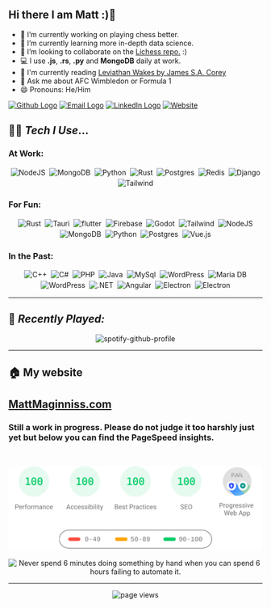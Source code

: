 ## Hi there I am Matt :)👋

- 🔭 I’m currently working on playing chess better.
- 🌱 I’m currently learning more in-depth data science.
- 👯 I’m looking to collaborate on the [Lichess repo.](https://github.com/ornicar/lila) :)
- 💻 I use **.js**, **.rs**, **.py** and **MongoDB** daily at work.
- 📖 I'm currently reading [Leviathan Wakes by James S.A. Corey](https://bookshop.org/p/books/leviathan-wakes-james-s-a-corey/109822)
- 💬 Ask me about AFC Wimbledon or Formula 1
- 😄 Pronouns: He/Him

<!-- Logos links from here: https://github.com/inttter/md-badges so I don't forget-->

[<img alt="Github Logo" src="https://img.shields.io/badge/Github-%23000000.svg?&style=for-the-badge&logo=github&logoColor=white">](https://github.com/MattMaginniss)
[<img alt="Email Logo" src="https://img.shields.io/badge/Email-D14836?style=for-the-badge&logo=gmail&logoColor=white" />](mailto:me@mattmaginniss.com)
[<img alt="LinkedIn Logo" src="https://img.shields.io/badge/linkedin-%230077B5.svg?&style=for-the-badge&logo=linkedin&logoColor=white">](https://www.linkedin.com/in/matt-maginniss/)
[<img alt="Website" src="https://img.shields.io/badge/My Website-234ea94b?textcolor=black&logoColor=white&style=for-the-badge">](https://mattmaginniss.com/)


## 👨‍💻 *Tech I Use*...

### At Work:
<p align="center">
  <img alt="NodeJS" src="https://img.shields.io/badge/node.js%20-%2343853D.svg?&logo=node.js&logoColor=white&style=for-the-badge" style="margin:2px;"/>
  <img alt="MongoDB" src ="https://img.shields.io/badge/MongoDB-%234ea94b.svg?logo=mongodb&logoColor=white&style=for-the-badge" style="margin:2px;"/>
  <img alt="Python" src="https://img.shields.io/badge/python%20-%2314354C.svg?logo=python&logoColor=white&style=for-the-badge" style="margin:2px;"/>
  <img alt="Rust" src="https://img.shields.io/badge/rust-%23000000.svg?logo=rust&logoColor=white&style=for-the-badge" style="margin:2px;"/>
  <img alt="Postgres" src="https://img.shields.io/badge/postgres-%23316192.svg?logo=postgresql&logoColor=white&style=for-the-badge" style="margin:2px;"/>
  <img alt="Redis" src="https://img.shields.io/badge/Redis-%23DD0031.svg?logo=redis&logoColor=white&style=for-the-badge" style="margin:2px;"/>
  <img alt="Django" src="https://img.shields.io/badge/Django-%23092E20.svg?logo=django&logoColor=white&style=for-the-badge" style="margin:2px;"/>
  <img alt="Tailwind" src="https://img.shields.io/badge/Tailwind CSS-%2338B2AC.svg?logo=tailwind-css&logoColor=white&style=for-the-badge" style="margin:2px;"/>
  <br/>
</p>

### For Fun:
<p align="center">
  <img alt="Rust" src="https://img.shields.io/badge/rust-%23000000.svg?logo=rust&logoColor=white&style=for-the-badge" style="margin:2px;"/>
  <img alt="Tauri" src="https://img.shields.io/badge/Tauri-24C8D8?logo=tauri&logoColor=fff&style=for-the-badge" style="margin:2px;"/>
  <img alt="flutter" src="https://img.shields.io/badge/Flutter-02569B?logo=flutter&logoColor=fff&style=for-the-badge" style="margin:2px;"/>
  <img alt="Firebase" src="https://img.shields.io/badge/Firebase-039BE5?logo=Firebase&logoColor=white&style=for-the-badge" style="margin:2px;"/>
  <img alt="Godot" src="https://img.shields.io/badge/Godot-%23FFFFFF.svg?logo=godot-engine&style=for-the-badge" style="margin:2px;"/>
  <img alt="Tailwind" src="https://img.shields.io/badge/Tailwind CSS-%2338B2AC.svg?logo=tailwind-css&logoColor=white&style=for-the-badge" style="margin:2px;"/>
  <img alt="NodeJS" src="https://img.shields.io/badge/node.js%20-%2343853D.svg?logo=node.js&logoColor=white&style=for-the-badge" style="margin:2px;"/>
  <img alt="MongoDB" src ="https://img.shields.io/badge/MongoDB-%234ea94b.svg?logo=mongodb&logoColor=white&style=for-the-badge" style="margin:2px;"/>
  <img alt="Python" src="https://img.shields.io/badge/python%20-%2314354C.svg?logo=python&logoColor=white&style=for-the-badge" style="margin:2px;"/>
  <img alt="Postgres" src="https://img.shields.io/badge/postgres-%23316192.svg?logo=postgresql&logoColor=white&style=for-the-badge" style="margin:2px;"/>
  <img alt="Vue.js" src="https://img.shields.io/badge/Vue.js-4FC08D?logo=vuedotjs&logoColor=fff&style=for-the-badge" style="margin:2px;"/>
  <br/>
</p>

### In the Past:
<p align="center">
  <img alt="C++" src="https://img.shields.io/badge/C++-%2300599C.svg?logo=c%2B%2B&logoColor=white&style=for-the-badge" style="margin:2px;"/>
  <img alt="C#" src="https://img.shields.io/badge/c%23-%23239120.svg?logo=csharp&logoColor=white&style=for-the-badge" style="margin:2px;"/>
  <img alt="PHP" src="https://img.shields.io/badge/PHP-777BB4?logo=php&logoColor=white&style=for-the-badge" style="margin:2px;"/>
  <img alt="Java" src="https://img.shields.io/badge/Java-ED8B00?logo=openjdk&logoColor=white&style=for-the-badge" style="margin:2px;"/>
  <img alt="MySql" src="https://img.shields.io/badge/MySQL-4479A1?logo=mysql&logoColor=fff&style=for-the-badge" style="margin:2px;"/>
  <img alt="WordPress" src="https://img.shields.io/badge/WordPress%20-%23117AC9.svg?logo=WordPress&logoColor=white&style=for-the-badge" style="margin:2px;"/>
  <img alt="Maria DB" src="https://img.shields.io/badge/MariaDB-003545?logo=mariadb&logoColor=white&style=for-the-badge" style="margin:2px;"/>
  <img alt="WordPress" src="https://img.shields.io/badge/SQLite-%2307405e.svg?logo=sqlite&logoColor=white&style=for-the-badge" style="margin:2px;"/>
  <img alt=".NET" src="https://img.shields.io/badge/.NET-512BD4?logo=dotnet&logoColor=fff&style=for-the-badge" style="margin:2px;"/>
  <img alt="Angular" src="https://img.shields.io/badge/Angular-%23DD0031.svg?logo=angular&logoColor=white&style=for-the-badge" style="margin:2px;"/>
  <img alt="Electron" src="https://img.shields.io/badge/Electron-47848F?logo=electron&logoColor=fff&style=for-the-badge" style="margin:2px;"/>
  <img alt="Electron" src="https://img.shields.io/badge/Rails-%23CC0000.svg?logo=ruby-on-rails&logoColor=white&style=for-the-badge" style="margin:2px;"/>

  <br/>
</p>


---
## 🎵 *Recently Played:*

<div align="center">
  
![spotify-github-profile](https://spotify-github-profile.kittinanx.com/api/view?uid=traitormatt&cover_image=true&theme=default&bar_color=53b14f&bar_color_cover=false)
</div>

---

## 🏠 My website

## [MattMaginniss.com](https://mattmaginniss.com)

### Still a work in progress. Please do not judge it too harshly just yet but below you can find the PageSpeed insights.

<div align="center">
<br />

[![https://matthewmaginniss.com Page Speed Stats](WebsiteStats.svg "https://matthewmaginniss.com Page Speed Stats")](https://matthewmaginniss.com)
</div>

<div align="center">
  
<img src='https://i.redd.it/2ialma4xoiv41.jpg' title="My Programming Motto" alt="Never spend 6 minutes doing something by hand when you can spend 6 hours failing to automate it." style="width:50%">
</div>

---

<div align="center">
  
![page views](https://visitor-badge.laobi.icu/badge?page_id=MatthewMaginniss.MatthewMaginniss)
</div>
